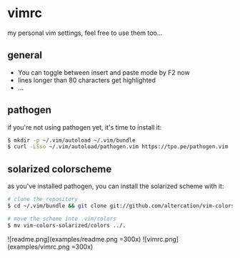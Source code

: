 # vimrc

my personal vim settings, feel free to use them too...

## general

* You can toggle between insert and paste mode by F2 now
* lines longer than 80 characters get highlighted
* ...

## pathogen

if you're not using pathogen yet, it's time to install it:

```bash
$ mkdir -p ~/.vim/autoload ~/.vim/bundle 
$ curl -LSso ~/.vim/autoload/pathogen.vim https://tpo.pe/pathogen.vim
```

## solarized colorscheme

as you've installed pathogen, you can install the solarized scheme with it:

```bash
# clone the repository
$ cd ~/.vim/bundle && git clone git://github.com/altercation/vim-colors-solarized.git

# move the scheme into .vim/colors
$ mv vim-colors-solarized/colors ../.
```

![readme.png](examples/readme.png =300x)
![vimrc.png](examples/vimrc.png =300x)
